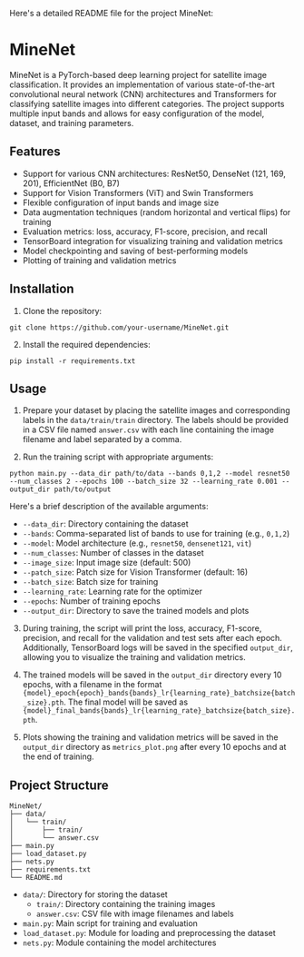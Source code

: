 Here's a detailed README file for the project MineNet:

# MineNet

MineNet is a PyTorch-based deep learning project for satellite image classification. It provides an implementation of various state-of-the-art convolutional neural network (CNN) architectures and Transformers for classifying satellite images into different categories. The project supports multiple input bands and allows for easy configuration of the model, dataset, and training parameters.

## Features

- Support for various CNN architectures: ResNet50, DenseNet (121, 169, 201), EfficientNet (B0, B7)
- Support for Vision Transformers (ViT) and Swin Transformers
- Flexible configuration of input bands and image size
- Data augmentation techniques (random horizontal and vertical flips) for training
- Evaluation metrics: loss, accuracy, F1-score, precision, and recall
- TensorBoard integration for visualizing training and validation metrics
- Model checkpointing and saving of best-performing models
- Plotting of training and validation metrics

## Installation

1. Clone the repository:

```
git clone https://github.com/your-username/MineNet.git
```

2. Install the required dependencies:

```
pip install -r requirements.txt
```

## Usage

1. Prepare your dataset by placing the satellite images and corresponding labels in the `data/train/train` directory. The labels should be provided in a CSV file named `answer.csv` with each line containing the image filename and label separated by a comma.

2. Run the training script with appropriate arguments:

```
python main.py --data_dir path/to/data --bands 0,1,2 --model resnet50 --num_classes 2 --epochs 100 --batch_size 32 --learning_rate 0.001 --output_dir path/to/output
```

Here's a brief description of the available arguments:

- `--data_dir`: Directory containing the dataset
- `--bands`: Comma-separated list of bands to use for training (e.g., `0,1,2`)
- `--model`: Model architecture (e.g., `resnet50`, `densenet121`, `vit`)
- `--num_classes`: Number of classes in the dataset
- `--image_size`: Input image size (default: 500)
- `--patch_size`: Patch size for Vision Transformer (default: 16)
- `--batch_size`: Batch size for training
- `--learning_rate`: Learning rate for the optimizer
- `--epochs`: Number of training epochs
- `--output_dir`: Directory to save the trained models and plots

3. During training, the script will print the loss, accuracy, F1-score, precision, and recall for the validation and test sets after each epoch. Additionally, TensorBoard logs will be saved in the specified `output_dir`, allowing you to visualize the training and validation metrics.

4. The trained models will be saved in the `output_dir` directory every 10 epochs, with a filename in the format `{model}_epoch{epoch}_bands{bands}_lr{learning_rate}_batchsize{batch_size}.pth`. The final model will be saved as `{model}_final_bands{bands}_lr{learning_rate}_batchsize{batch_size}.pth`.

5. Plots showing the training and validation metrics will be saved in the `output_dir` directory as `metrics_plot.png` after every 10 epochs and at the end of training.

## Project Structure

```
MineNet/
├── data/
│   └── train/
│       ├── train/
│       └── answer.csv
├── main.py
├── load_dataset.py
├── nets.py
├── requirements.txt
└── README.md
```

- `data/`: Directory for storing the dataset
  - `train/`: Directory containing the training images
  - `answer.csv`: CSV file with image filenames and labels
- `main.py`: Main script for training and evaluation
- `load_dataset.py`: Module for loading and preprocessing the dataset
- `nets.py`: Module containing the model architectures


